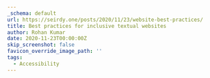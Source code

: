 ```yaml
---
_schema: default
url: https://seirdy.one/posts/2020/11/23/website-best-practices/
title: Best practices for inclusive textual websites
author: Rohan Kumar
date: 2020-11-23T00:00:00Z
skip_screenshot: false
favicon_override_image_path: ''
tags:
  - Accessibility
---
```

